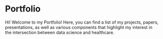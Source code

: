 # Portfolio

Hi! Welcome to my Portfolio! Here, you can find a list of my projects, papers, presentations, as well as various components that highlight my interest in the intersection between data science and healthcare.
